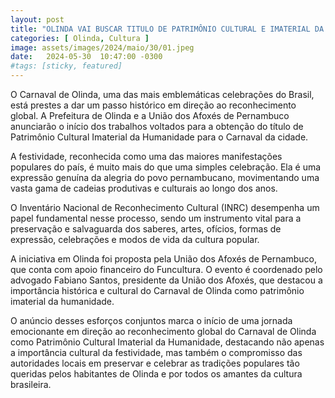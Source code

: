 ```yaml
---
layout: post
title: "OLINDA VAI BUSCAR TITULO DE PATRIMÔNIO CULTURAL E IMATERIAL DA HUMANIDADE"
categories: [ Olinda, Cultura ]
image: assets/images/2024/maio/30/01.jpeg
date:   2024-05-30  10:47:00 -0300
#tags: [sticky, featured]
---
```

O Carnaval de Olinda, uma das mais emblemáticas celebrações do Brasil, está prestes a dar um passo histórico em direção ao reconhecimento global. A Prefeitura de Olinda e a União dos Afoxés de Pernambuco anunciarão o início dos trabalhos voltados para a obtenção do título de Patrimônio Cultural Imaterial da Humanidade para o Carnaval da cidade.

A festividade, reconhecida como uma das maiores manifestações populares do país, é muito mais do que uma simples celebração. Ela é uma expressão genuína da alegria do povo pernambucano, movimentando uma vasta gama de cadeias produtivas e culturais ao longo dos anos.

O Inventário Nacional de Reconhecimento Cultural (INRC) desempenha um papel fundamental nesse processo, sendo um instrumento vital para a preservação e salvaguarda dos saberes, artes, ofícios, formas de expressão, celebrações e modos de vida da cultura popular.

A iniciativa em Olinda foi proposta pela União dos Afoxés de Pernambuco, que conta com apoio financeiro do Funcultura. O evento é coordenado pelo advogado Fabiano Santos, presidente da União dos Afoxés, que destacou a importância histórica e cultural do Carnaval de Olinda como patrimônio imaterial da humanidade.

O anúncio desses esforços conjuntos marca o início de uma jornada emocionante em direção ao reconhecimento global do Carnaval de Olinda como Patrimônio Cultural Imaterial da Humanidade, destacando não apenas a importância cultural da festividade, mas também o compromisso das autoridades locais em preservar e celebrar as tradições populares tão queridas pelos habitantes de Olinda e por todos os amantes da cultura brasileira.